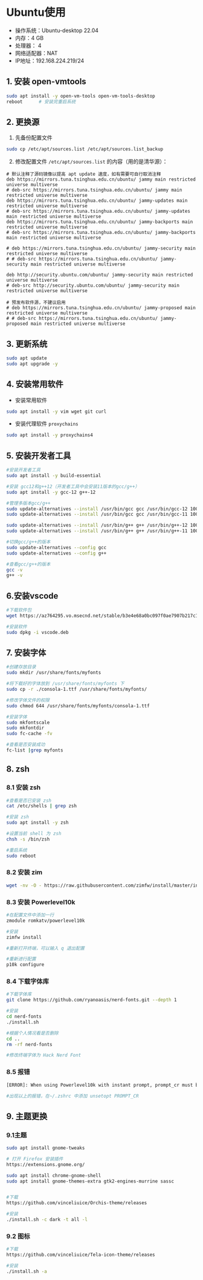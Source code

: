 # Ubuntu使用

- 操作系统：Ubuntu-desktop 22.04
- 内存：4 GB
- 处理器： 4
- 网络适配器：NAT
- IP地址：192.168.224.219/24





## 1. 安装 open-vmtools

```bash
sudo apt install -y open-vm-tools open-vm-tools-desktop
reboot		# 安装完重启系统
```



## 2. 更换源

1. 先备份配置文件

```bash
sudo cp /etc/apt/sources.list /etc/apt/sources.list_backup
```



2. 修改配置文件 `/etc/apt/sources.list` 的内容（用的是清华源）：

```shell
# 默认注释了源码镜像以提高 apt update 速度，如有需要可自行取消注释
deb https://mirrors.tuna.tsinghua.edu.cn/ubuntu/ jammy main restricted universe multiverse
# deb-src https://mirrors.tuna.tsinghua.edu.cn/ubuntu/ jammy main restricted universe multiverse
deb https://mirrors.tuna.tsinghua.edu.cn/ubuntu/ jammy-updates main restricted universe multiverse
# deb-src https://mirrors.tuna.tsinghua.edu.cn/ubuntu/ jammy-updates main restricted universe multiverse
deb https://mirrors.tuna.tsinghua.edu.cn/ubuntu/ jammy-backports main restricted universe multiverse
# deb-src https://mirrors.tuna.tsinghua.edu.cn/ubuntu/ jammy-backports main restricted universe multiverse

# deb https://mirrors.tuna.tsinghua.edu.cn/ubuntu/ jammy-security main restricted universe multiverse
# # deb-src https://mirrors.tuna.tsinghua.edu.cn/ubuntu/ jammy-security main restricted universe multiverse

deb http://security.ubuntu.com/ubuntu/ jammy-security main restricted universe multiverse
# deb-src http://security.ubuntu.com/ubuntu/ jammy-security main restricted universe multiverse

# 预发布软件源，不建议启用
# deb https://mirrors.tuna.tsinghua.edu.cn/ubuntu/ jammy-proposed main restricted universe multiverse
# # deb-src https://mirrors.tuna.tsinghua.edu.cn/ubuntu/ jammy-proposed main restricted universe multiverse
```



## 3. 更新系统

```bash
sudo apt update
sudo apt upgrade -y
```



## 4. 安装常用软件

- 安装常用软件

```bash
sudo apt install -y vim wget git curl
```

- 安装代理软件 `proxychains`

```bash
sudo apt install -y proxychains4
```



## 5. 安装开发者工具

```bash
#安装开发者工具
sudo apt install -y build-essential

#安装 gcc12和g++12（开发者工具中会安装11版本的gcc/g++）
sudo apt install -y gcc-12 g++-12

#管理多版本gcc/g++
sudo update-alternatives --install /usr/bin/gcc gcc /usr/bin/gcc-12 100
sudo update-alternatives --install /usr/bin/gcc gcc /usr/bin/gcc-11 100

sudo update-alternatives --install /usr/bin/g++ g++ /usr/bin/g++-12 100
sudo update-alternatives --install /usr/bin/g++ g++ /usr/bin/g++-11 100

#切换gcc/g++的版本
sudo update-alternatives --config gcc
sudo update-alternatives --config g++

#查看gcc/g++的版本
gcc -v
g++ -v
```



## 6.安装vscode

```bash
#下载软件包
wget https://az764295.vo.msecnd.net/stable/b3e4e68a0bc097f0ae7907b217c1119af9e03435/code_1.78.2-1683731010_amd64.deb -O vscode.deb

#安装软件
sudo dpkg -i vscode.deb
```



## 7. 安装字体

```bash
#创建存放目录
sudo mkdir /usr/share/fonts/myfonts

#将下载好的字体放到 /usr/share/fonts/myfonts 下
sudo cp -r ./consola-1.ttf /usr/share/fonts/myfonts/

#修改字体文件的权限
sudo chmod 644 /usr/share/fonts/myfonts/consola-1.ttf

#安装字体
sudo mkfontscale 
sudo mkfontdir 
sudo fc-cache -fv

#查看是否安装成功
fc-list |grep myfonts
```



## 8. zsh

### 8.1 安装 zsh

```bash
#查看是否已安装 zsh
cat /etc/shells | grep zsh

#安装 zsh
sudo apt install -y zsh

#设置当前 shell 为 zsh
chsh -s /bin/zsh

#重启系统
sudo reboot
```

### 8.2 安装 zim

```bash
wget -nv -O - https://raw.githubusercontent.com/zimfw/install/master/install.zsh | zsh
```

### 8.3 安装  Powerlevel10k

```bash
#在配置文件中添加一行
zmodule romkatv/powerlevel10k

#安装
zimfw install

#重新打开终端，可以输入 q 退出配置

#重新进行配置
p10k configure
```



### 8.4 下载字体库

```bash
#下载字体库
git clone https://github.com/ryanoasis/nerd-fonts.git --depth 1

#安装
cd nerd-fonts 
./install.sh

#根据个人情况看是否删除
cd ..
rm -rf nerd-fonts

#修改终端字体为 Hack Nerd Font
```



### 8.5 报错

```bash
[ERROR]: When using Powerlevel10k with instant prompt, prompt_cr must be unset.

#出现以上的报错，在~/.zshrc 中添加 unsetopt PROMPT_CR
```



## 9. 主题更换

### 9.1主题

```bash
sudo apt install gnome-tweaks

# 打开 Firefox 安装插件
https://extensions.gnome.org/

sudo apt install chrome-gnome-shell
sudo apt install gnome-themes-extra gtk2-engines-murrine sassc


#下载
https://github.com/vinceliuice/Orchis-theme/releases

#安装
./install.sh -c dark -t all -l
```



### 9.2 图标

```bash
#下载
https://github.com/vinceliuice/Tela-icon-theme/releases

#安装
./install.sh -a
```

